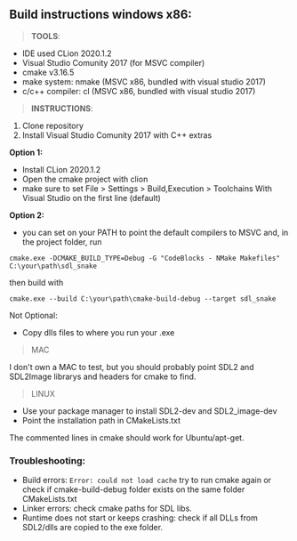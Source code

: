 ## **Build instructions windows x86:**
> **TOOLS**:
- IDE used CLion 2020.1.2
- Visual Studio Comunity 2017 (for MSVC compiler)
- cmake v3.16.5
- make system: nmake (MSVC x86, bundled with visual studio 2017)
- c/c++ compiler: cl (MSVC x86, bundled with visual studio 2017)
> **INSTRUCTIONS**:
1. Clone repository
2. Install Visual Studio Comunity 2017 with C++ extras

**Option 1:**

- Install CLion 2020.1.2
- Open the cmake project with clion
- make sure to set
File > Settings > Build,Execution > Toolchains
With Visual Studio on the first line (default)

**Option 2:**

- you can set on your PATH to point the default compilers to MSVC and, in the project folder,  run

```cmake.exe -DCMAKE_BUILD_TYPE=Debug -G "CodeBlocks - NMake Makefiles" C:\your\path\sdl_snake```

then build with

`cmake.exe --build C:\your\path\cmake-build-debug --target sdl_snake`

Not Optional:
- Copy dlls files to where you run your .exe


>MAC

I don't own a MAC to test, but you should probably
point SDL2 and SDL2Image librarys and headers for cmake to find.

> LINUX
- Use your package manager to install SDL2-dev and SDL2_image-dev
- Point the installation path in CMakeLists.txt  

The commented lines in cmake should work for Ubuntu/apt-get.

### **Troubleshooting:**
- Build errors:
``Error: could not load cache`` try to run cmake again or check if cmake-build-debug folder exists on the same folder CMakeLists.txt
- Linker errors: check cmake paths for SDL libs.
- Runtime does not start or keeps crashing: check if all DLLs from SDL2/dlls are copied to the exe folder.   